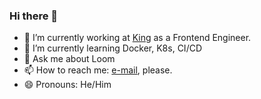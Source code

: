 ### Hi there 👋

- 🔭 I’m currently working at [King](https://www.king.com/) as a Frontend Engineer.
- 🌱 I’m currently learning Docker, K8s, CI/CD
- 💬 Ask me about Loom
- 📫 How to reach me: [e-mail](mailto:hola@jordinebot.cat), please.
- 😄 Pronouns: He/Him

<!-- **jordinebot/jordinebot** is a ✨ _special_ ✨ repository because its `README.md` (this file) appears on your GitHub profile.-->
